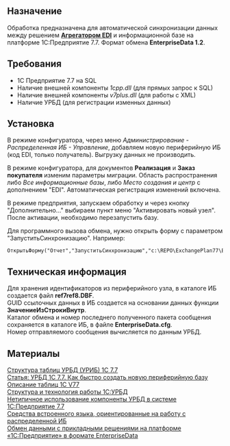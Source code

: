 
## Назначение ##

Обработка предназначена для автоматической синхронизации данных между решением **[Агрегатором EDI](http://infostart.ru/public/344684/ "Агрегатор EDI")** и информационной базе на платформе 1C:Предприятие 7.7. Формат обмена **EnterpriseData 1.2**.  

## Требования ##

- 1С Предприятие 7.7 на SQL
- Наличие внешней компоненты *1cpp.dll* (для прямых запрос к SQL)  
- Наличие внешней компоненты *v7plus.dll* (для работы с XML)
- Наличие УРБД (для регистрации изменных данных)


## Установка ##

В режиме конфигуратора, через меню *Администрирование - Распределенная ИБ - Управление*, добавляем новую периферийную ИБ (код EDI, только получатель). Выгрузку данных не производить. 

В режиме конфигуратора, для документов **Реализация** и **Заказ покупателя** изменим параметры миграции. Область распространения либо *Все информационные базы*, либо *Место создания и центр* с дополнением "EDI". Автоматическая регистрация изменений включена.

В режиме предприятия, запускаем обработку и через кнопку "Дополнительно..." выбираем пункт меню "Активировать новый узел". После активации, необходимо перезапустить базу.

Для программного вызова обмена, нужно открыть форму с параметром "ЗапуститьСинхронизацию". Например:

    ОткрытьФорму("Отчет","ЗапуститьСинхронизацию","c:\REPO\ExchangePlan77\EnterpriseData_1_2_1.ert");

## Техническая информация ##

Для хранения идентификаторов из периферийного узла, в каталоге ИБ создается файл **ref7ref8.DBF**.  
GUID ссылочных данных в ИБ создается на основании данных функции **ЗначениеИзСтрокиВнутр**.  
Каталог обмена и номер последнего полученного пакета сообщения сохраняется в каталоге ИБ, в файле **EnterpriseData.cfg**.  
Номер отправляемого сообщения вычисляется по данным УРБД.

## Материалы ##

[Структура таблиц УРБД (УРИБ) 1С 7.7](http://1c911.by/stati_1s/statya-struktura-tablic-urbd-urib-1s-77.htm)  
[Статья: УРБД 1С 7.7. Как быстро создать новую периферийную базу](http://1c911.by/stati_1s/statya-urbd-1s-77-kak-bystro-sozdat-novuyu-periferiynuyu-bazu.htm)  
[Описание таблиц 1С V77](http://www.script-coding.com/v77tables.html)  
[Структура и технология работы 1С:УРБД](http://oksla.narod.ru/urib.htm)  
[Нетипичное использование компоненты УРБД в системе 1С:Предприятие 7.7](http://kb.mista.ru/article.php?id=45)  
[Средства встроенного языка, ориентированные на работу с распределенной ИБ](http://tvs-sm.narod.ru/domains/1C/v77/articles/urbd/urbd006.html)    
[Обмен данными с прикладными решениями на платформе «1С:Предприятие» в формате EnterpriseData](https://its.1c.ru/db/metod8dev#content:5851:hdoc)
